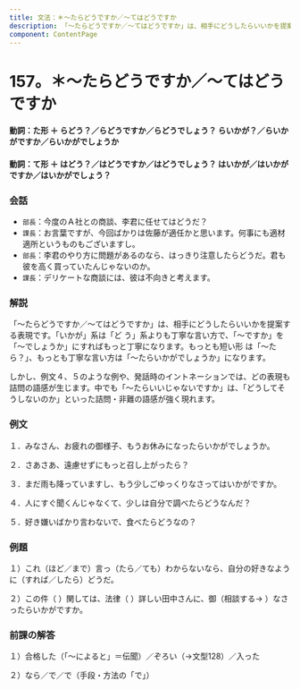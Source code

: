 ```yaml
---
title: 文法：＊～たらどうですか／～てはどうですか
description: 「～たらどうですか／～てはどうですか」は、相手にどうしたらいいかを提案する表現です。「いかが」系は「ど う」系よりも丁寧な言い方で、「～ですか」を「～でしょうか」にすればもっと丁寧になります。もっとも短い形 は「～たら？」、もっとも丁寧な言い方は「～たらいかがでしょうか」になります。
component: ContentPage
---
```



# 157。＊～たらどうですか／～てはどうですか
#### 動詞：た形 ＋ らどう？／らどうですか／らどうでしょう？ らいかが？／らいかがですか／らいかがでしょうか
#### 動詞：て形 ＋ はどう？／はどうですか／はどうでしょう？ はいかが／はいかがですか／はいかがでしょう？
### 会話
- `部長`：今度のＡ社との商談、李君に任せてはどうだ？
- `課長`：お言葉ですが、今回ばかりは佐藤が適任かと思います。何事にも適材適所というものもございますし。
- `部長`：李君のやり方に問題があるのなら、はっきり注意したらどうだ。君も彼を高く買っていたんじゃないのか。
- `課長`：デリケートな商談には、彼は不向きと考えます。
### 解説
「～たらどうですか／～てはどうですか」は、相手にどうしたらいいかを提案する表現です。「いかが」系は「ど う」系よりも丁寧な言い方で、「～ですか」を「～でしょうか」にすればもっと丁寧になります。もっとも短い形 は「～たら？」、もっとも丁寧な言い方は「～たらいかがでしょうか」になります。

しかし、例文４、５のような例や、発話時のイントネーションでは、どの表現も詰問の語感が生じます。中でも「～たらいいじゃないですか」は、「どうしてそうしないのか」といった詰問・非難の語感が強く現れます。
### 例文
１．みなさん、お疲れの御様子、もうお休みになったらいかがでしょうか。

２．さあさあ、遠慮せずにもっと召し上がったら？

３．まだ雨も降っていますし、もう少しごゆっくりなさってはいかがですか。

４．人にすぐ聞くんじゃなくて、少しは自分で調べたらどうなんだ？

５．好き嫌いばかり言わないで、食べたらどうなの？
### 例題
１）これ（ほど／まで）言っ（たら／ても）わからないなら、自分の好きなように（すれば／したら）どうだ。

２）この件（ ）関しては、法律（ ）詳しい田中さんに、御（相談する→ ）なさったらいかがですか。
### 前課の解答
１）合格した（「～によると」＝伝聞）／ぞろい（→文型128）／入った

２）なら／で／で（手段・方法の「で」）
